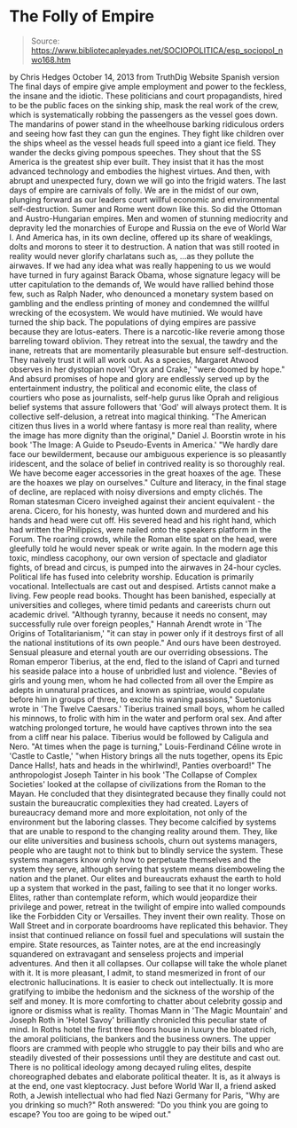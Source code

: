 # The Folly of Empire

> Source: https://www.bibliotecapleyades.net/SOCIOPOLITICA/esp_sociopol_nwo168.htm

by Chris Hedges
October 14, 2013
from
TruthDig Website
Spanish version
The
final days of empire give ample
employment and power to the feckless, the insane and the idiotic.
These politicians and court propagandists,
hired to be the public faces on the sinking ship, mask the real work of the
crew, which is systematically robbing the passengers as the vessel goes
down. The mandarins of power stand in the wheelhouse barking ridiculous
orders and seeing how fast they can gun the engines.
They fight like children over the ships wheel
as the vessel heads full speed into a giant ice field. They wander the decks
giving pompous speeches. They shout that the SS America is the greatest ship
ever built. They insist that it has the most advanced technology and
embodies the highest virtues.
And then, with abrupt and unexpected fury, down
we will go into the frigid waters.
The last days of empire are carnivals of folly. We are in the midst of our
own, plunging forward as our leaders court willful economic and
environmental self-destruction. Sumer and Rome went down like this. So did
the Ottoman and Austro-Hungarian empires.
Men and women of stunning mediocrity and
depravity led the monarchies of Europe and Russia on the eve of World War I.
And America has, in its own decline, offered up its share of weaklings,
dolts and morons to steer it to destruction.
A nation that was still rooted in reality would
never glorify charlatans such as,
...as they pollute the airwaves.
If we had any idea what was really happening to
us we would have turned in fury against
Barack
Obama, whose signature legacy will be utter capitulation to
the demands of,
We would have rallied behind those few, such as
Ralph Nader, who denounced a monetary system based on gambling and
the endless printing of money and condemned the willful wrecking of the
ecosystem. We would have mutinied. We would have turned the ship back.
The populations of dying empires are passive because they are
lotus-eaters.
There is a narcotic-like reverie among those
barreling toward oblivion. They retreat into the sexual, the tawdry and the
inane, retreats that are momentarily pleasurable but ensure
self-destruction. They naively trust it will all work out.
As a species,
Margaret Atwood observes in her
dystopian novel 'Oryx and Crake,'
"were doomed by hope."
And absurd promises of hope and glory are
endlessly served up by the entertainment industry, the political and
economic elite, the class of courtiers who pose as journalists, self-help
gurus like Oprah and religious belief systems that assure followers that
'God'
will always protect them.
It is collective self-delusion, a retreat into
magical thinking.
"The American citizen thus lives in a world
where fantasy is more real than reality, where the image has more
dignity than the original," Daniel J. Boorstin wrote in his book 'The
Image: A Guide to Pseudo-Events in America.'
"We hardly dare face our bewilderment,
because our ambiguous experience is so pleasantly iridescent, and the
solace of belief in contrived reality is so thoroughly real. We have
become eager accessories in the great hoaxes of the age. These are the
hoaxes we play on ourselves."
Culture and literacy, in the final stage of
decline, are replaced with noisy diversions and empty clichés.
The Roman statesman
Cicero inveighed against their ancient
equivalent - the arena. Cicero, for his honesty, was hunted down and
murdered and his hands and head were cut off.
His severed head and his right hand, which had
written
the Philippics, were nailed onto the speakers platform in the
Forum.
The roaring crowds, while the Roman elite spat
on the head, were gleefully told he would never speak or write again. In the
modern age this toxic, mindless cacophony, our own version of spectacle and
gladiator fights, of bread and circus, is pumped into the airwaves in
24-hour cycles.
Political life has fused into celebrity worship.
Education is primarily vocational. Intellectuals are cast out and despised.
Artists cannot make a living. Few people read books.
Thought has been banished, especially at
universities and colleges, where timid pedants and careerists churn out
academic drivel.
"Although tyranny, because it needs no
consent, may successfully rule over foreign peoples," Hannah Arendt
wrote in 'The Origins of Totalitarianism,' "it can stay in power only if
it destroys first of all the national institutions of its own people."
And ours have been destroyed. Sensual pleasure
and eternal youth are our overriding obsessions.
The Roman emperor
Tiberius, at the end, fled to the
island of Capri and turned his seaside palace into a house of unbridled lust
and violence.
"Bevies of girls and young men, whom he had
collected from all over the Empire as adepts in unnatural practices, and
known as spintriae, would copulate before him in groups of three, to
excite his waning passions," Suetonius wrote in 'The Twelve Caesars.'
Tiberius trained small boys, whom he called his
minnows, to frolic with him in the water and perform oral sex. And after
watching prolonged torture, he would have captives thrown into the sea from
a cliff near his palace.
Tiberius would be followed by Caligula and Nero.
"At times when the page is turning,"
Louis-Ferdinand Céline wrote in 'Castle to Castle,' "when History brings
all the nuts together, opens its Epic Dance Halls!, hats and heads in
the whirlwind!, Panties overboard!"
The anthropologist Joseph Tainter in his
book 'The Collapse of Complex Societies' looked at the collapse of
civilizations from the Roman to the Mayan.
He concluded that they disintegrated because
they finally could not sustain the bureaucratic complexities they had
created. Layers of bureaucracy demand more and more exploitation, not only
of the environment but the laboring classes.
They become calcified by systems that are unable
to respond to the changing reality around them. They, like our elite
universities and business schools, churn out systems managers, people who
are taught not to think but to blindly service the system.
These systems managers know only how to
perpetuate themselves and the system they serve, although serving that
system means disemboweling the nation and the planet.
Our
elites and bureaucrats exhaust the earth to hold up a system that
worked in the past, failing to see that it no longer works.
Elites, rather than contemplate reform, which
would jeopardize their privilege and power, retreat in the twilight of
empire into walled compounds like the Forbidden City or Versailles. They
invent their own reality.
Those on Wall Street and in corporate boardrooms
have replicated this behavior. They insist that continued reliance on fossil
fuel and speculations will sustain the empire.
State resources, as Tainter notes, are at the
end increasingly squandered on extravagant and senseless projects and
imperial adventures. And then it all collapses.
Our collapse will take the whole planet with it.
It is more pleasant, I admit, to stand mesmerized in front of our electronic
hallucinations. It is easier to check out intellectually. It is more
gratifying to imbibe the hedonism and the sickness of the worship of the
self and money. It is more comforting to chatter about celebrity gossip and
ignore or dismiss what is reality.
Thomas Mann in 'The Magic Mountain' and Joseph Roth in 'Hotel
Savoy' brilliantly chronicled this peculiar state of mind.
In Roths hotel the first three floors house in
luxury the bloated rich, the amoral politicians, the bankers and the
business owners. The upper floors are crammed with people who struggle to
pay their bills and who are steadily divested of their possessions until
they are destitute and cast out. There is no political ideology among
decayed ruling elites, despite choreographed debates and elaborate political
theater.
It is, as it always is at the end, one vast
kleptocracy.
Just before World War II, a friend asked Roth, a Jewish intellectual who had
fled Nazi Germany for Paris,
"Why are you drinking so much?" Roth
answered: "Do you think you are going to escape? You too are going to be
wiped out."
